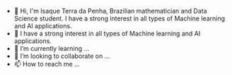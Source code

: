 - 👋 Hi, I'm Isaque Terra da Penha, Brazilian mathematician and Data Science student. I have a strong interest in all types of Machine learning and AI applications.
- 👀 I have a strong interest in all types of Machine learning and AI applications.
- 🌱 I’m currently learning ...
- 💞️ I’m looking to collaborate on ...
- 📫 How to reach me ...

<!---
TerraDataScience/TerraDataScience is a ✨ special ✨ repository because its `README.md` (this file) appears on your GitHub profile.
You can click the Preview link to take a look at your changes.
--->
